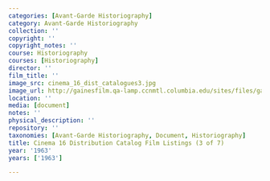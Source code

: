 ```yaml
---
categories: [Avant-Garde Historiography]
category: Avant-Garde Historiography
collection: ''
copyright: ''
copyright_notes: ''
course: Historiography
courses: [Historiography]
director: ''
film_title: ''
image_src: cinema_16_dist_catalogues3.jpg
image_url: http://gainesfilm.qa-lamp.ccnmtl.columbia.edu/sites/files/gainesfilm/images/cinema_16_dist_catalogues3.jpg
location: ''
media: [document]
notes: ''
physical_description: ''
repository: ''
taxonomies: [Avant-Garde Historiography, Document, Historiography]
title: Cinema 16 Distribution Catalog Film Listings (3 of 7)
year: '1963'
years: ['1963']

---
```

